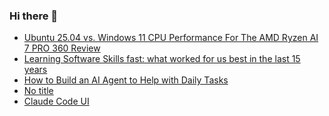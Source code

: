 ### Hi there 👋

<!-- daily.dev BOOKMARKS:START -->
- [Ubuntu 25.04 vs. Windows 11 CPU Performance For The AMD Ryzen AI 7 PRO 360 Review](https://app.daily.dev/posts/xltM6gOKU?utm_source=rss&utm_medium=bookmarks&utm_campaign=PnGboN99PhXCxFrWGGg2C)
- [Learning Software Skills fast: what worked for us best in the last 15 years](https://app.daily.dev/posts/Leatr0x7x?utm_source=rss&utm_medium=bookmarks&utm_campaign=PnGboN99PhXCxFrWGGg2C)
- [How to Build an AI Agent to Help with Daily Tasks](https://app.daily.dev/posts/BkoqevALk?utm_source=rss&utm_medium=bookmarks&utm_campaign=PnGboN99PhXCxFrWGGg2C)
- [No title](https://app.daily.dev/posts/oAK7iNNF8?utm_source=rss&utm_medium=bookmarks&utm_campaign=PnGboN99PhXCxFrWGGg2C)
- [Claude Code UI](https://app.daily.dev/posts/5GjRVUSAH?utm_source=rss&utm_medium=bookmarks&utm_campaign=PnGboN99PhXCxFrWGGg2C)
<!-- daily.dev BOOKMARKS:END -->

<!--
**dinesh4monto/dinesh4monto** is a ✨ _special_ ✨ repository because its `README.md` (this file) appears on your GitHub profile.

Here are some ideas to get you started:

- 🔭 I’m currently working on ...
- 🌱 I’m currently learning ...
- 👯 I’m looking to collaborate on ...
- 🤔 I’m looking for help with ...
- 💬 Ask me about ...
- 📫 How to reach me: ...
- 😄 Pronouns: ...
- ⚡ Fun fact: ...
-->
